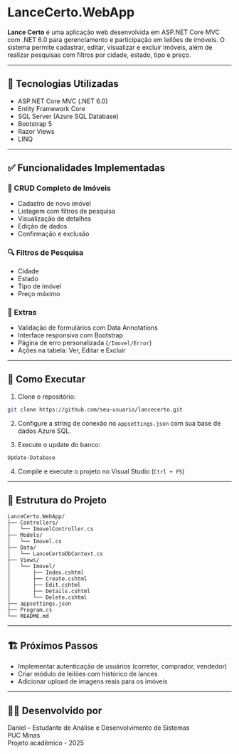 # LanceCerto.WebApp

**Lance Certo** é uma aplicação web desenvolvida em ASP.NET Core MVC com .NET 6.0 para gerenciamento e participação em leilões de imóveis. O sistema permite cadastrar, editar, visualizar e excluir imóveis, além de realizar pesquisas com filtros por cidade, estado, tipo e preço.

---

## 🔧 Tecnologias Utilizadas

- ASP.NET Core MVC (.NET 6.0)
- Entity Framework Core
- SQL Server (Azure SQL Database)
- Bootstrap 5
- Razor Views
- LINQ

---

## ✅ Funcionalidades Implementadas

### 📄 CRUD Completo de Imóveis
- Cadastro de novo imóvel
- Listagem com filtros de pesquisa
- Visualização de detalhes
- Edição de dados
- Confirmação e exclusão

### 🔍 Filtros de Pesquisa
- Cidade
- Estado
- Tipo de imóvel
- Preço máximo

### 🎯 Extras
- Validação de formulários com Data Annotations
- Interface responsiva com Bootstrap
- Página de erro personalizada (`/Imovel/Error`)
- Ações na tabela: Ver, Editar e Excluir

---

## 🚀 Como Executar

1. Clone o repositório:
```bash
git clone https://github.com/seu-usuario/lancecerto.git
```

2. Configure a string de conexão no `appsettings.json` com sua base de dados Azure SQL.

3. Execute o update do banco:
```bash
Update-Database
```

4. Compile e execute o projeto no Visual Studio (`Ctrl + F5`)

---

## 🧩 Estrutura do Projeto

```
LanceCerto.WebApp/
├── Controllers/
│   └── ImovelController.cs
├── Models/
│   └── Imovel.cs
├── Data/
│   └── LanceCertoDbContext.cs
├── Views/
│   └── Imovel/
│       ├── Index.cshtml
│       ├── Create.cshtml
│       ├── Edit.cshtml
│       ├── Details.cshtml
│       └── Delete.cshtml
├── appsettings.json
├── Program.cs
└── README.md
```

---

## 🏗️ Próximos Passos

- Implementar autenticação de usuários (corretor, comprador, vendedor)
- Criar módulo de leilões com histórico de lances
- Adicionar upload de imagens reais para os imóveis

---

## 👨‍💻 Desenvolvido por

Daniel – Estudante de Análise e Desenvolvimento de Sistemas  
PUC Minas  
Projeto acadêmico - 2025